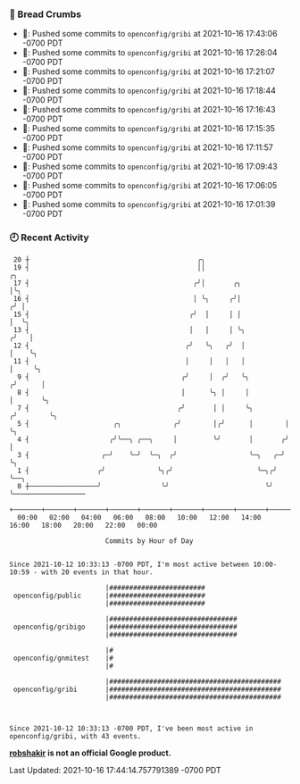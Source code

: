 ### 🍞 Bread Crumbs

 * 🚢: Pushed some commits to `openconfig/gribi` at 2021-10-16 17:43:06 -0700 PDT
 * 🚢: Pushed some commits to `openconfig/gribi` at 2021-10-16 17:26:04 -0700 PDT
 * 🚢: Pushed some commits to `openconfig/gribi` at 2021-10-16 17:21:07 -0700 PDT
 * 🚢: Pushed some commits to `openconfig/gribi` at 2021-10-16 17:18:44 -0700 PDT
 * 🚢: Pushed some commits to `openconfig/gribi` at 2021-10-16 17:16:43 -0700 PDT
 * 🚢: Pushed some commits to `openconfig/gribi` at 2021-10-16 17:15:35 -0700 PDT
 * 🚢: Pushed some commits to `openconfig/gribi` at 2021-10-16 17:11:57 -0700 PDT
 * 🚢: Pushed some commits to `openconfig/gribi` at 2021-10-16 17:09:43 -0700 PDT
 * 🚢: Pushed some commits to `openconfig/gribi` at 2021-10-16 17:06:05 -0700 PDT
 * 🚢: Pushed some commits to `openconfig/gribi` at 2021-10-16 17:01:39 -0700 PDT

### 🕘 Recent Activity
```
 20 ┼                                          ╭╮
 19 ┤                                          ││                        ╭╮
 17 ┤                                         ╭╯│       ╭╮               │╰╮
 16 ┤                                         │ ╰╮     ╭╯│              ╭╯ │
 15 ┤                                        ╭╯  │     │ │              │  ╰╮
 13 ┤                                        │   │     │ ╰╮            ╭╯   │
 12 ┤                                       ╭╯   ╰╮   ╭╯  │            │    ╰╮
 11 ┤                                       │     │   │   │            │     ╰╮
  9 ┤                                      ╭╯     │  ╭╯   ╰╮          ╭╯      │
  8 ┤                                      │      ╰╮ │     │          │       ╰╮
  7 ┤                                     ╭╯       │ │     ╰╮        ╭╯        ╰╮
  5 ┤                     ╭╮             ╭╯        │╭╯      │        │          ╰╮
  4 ┤                    ╭╯╰──╮ ╭──╮     │         ╰╯       │       ╭╯           │
  3 ┤                  ╭─╯    ╰─╯  ╰─╮  ╭╯                  ╰─╮   ╭─╯            ╰╮
  1 ┤                 ╭╯             ╰╮╭╯                     ╰─╮╭╯               ╰──╮
  0 ┼─────────────────╯               ╰╯                        ╰╯                   ╰──────────────────
    +───────+───────+───────+───────+───────+───────+───────+───────+───────+───────+───────+───────+────
  00:00   02:00   04:00   06:00   08:00   10:00   12:00   14:00   16:00   18:00   20:00   22:00   00:00   

						Commits by Hour of Day


Since 2021-10-12 10:33:13 -0700 PDT, I'm most active between 10:00-10:59 - with 20 events in that hour.

```



```
                        |########################
 openconfig/public      |########################
                        |########################

                        |################################
 openconfig/gribigo     |################################
                        |################################

                        |#
 openconfig/gnmitest    |#
                        |#

                        |###########################################
 openconfig/gribi       |###########################################
                        |###########################################



Since 2021-10-12 10:33:13 -0700 PDT, I've been most active in openconfig/gribi, with 43 events.

```
**[robshakir](mailto:robjs@google.com) is not an official Google product.**  


Last Updated: 2021-10-16 17:44:14.757791389 -0700 PDT
